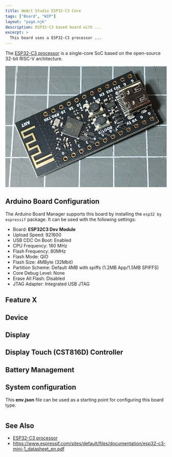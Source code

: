 ```yaml
---
title: WeAct Studio ESP32-C3 Core
tags: ["Board", "WIP"]
layout: "page.njk"
description: ESP32-C3 based board with ...
excerpt: >
  This board uses a ESP32-C3 processor ...
---
```


The [ESP32-C3 processor](index.md) is a single-core SoC based on the open-source 32-bit RISC-V
architecture.

![WeAct Studio ESP32-C3 Core](weact-core-c3.jpg)

## Arduino Board Configuration

The Arduino Board Manager supports this board by installing the `esp32 by espressif` package.
It can be used with the following settings:

* Board: **ESP32C3 Dev Module**
* Upload Speed: 921600
* USB CDC On Boot: Enabled
* CPU Frequency: 160 MHz
* Flash Frequency: 80MHz
* Flash Mode: QIO
* Flash Size: 4MByte (32Mbit)
* Partition Scheme: Default 4MB with spiffs (1.2MB App/1.5MB SPIFFS)
* Core Debug Level: None
* Erase All Flash: Disabled
* JTAG Adapter: Integrated USB JTAG


## Feature X

## Device

## Display

## Display Touch (CST816D) Controller

## Battery Management

## System configuration

This **env.json** file can be used as a starting point for configuring this board type.

```json
```

## See Also

* [ESP32-C3 processor](index.md)
* <https://www.espressif.com/sites/default/files/documentation/esp32-c3-mini-1_datasheet_en.pdf>
